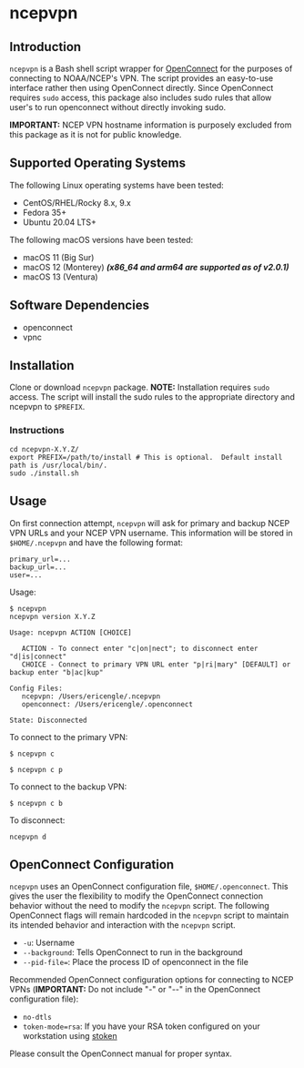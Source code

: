 # ncepvpn

## Introduction

`ncepvpn` is a Bash shell script wrapper for [OpenConnect](https://www.infradead.org/openconnect/) for the purposes of connecting to NOAA/NCEP's VPN.  The script provides an easy-to-use interface rather then using OpenConnect directly.  Since OpenConnect requires `sudo` access, this package also includes sudo rules that allow user's to run openconnect without directly invoking sudo.

**IMPORTANT:** NCEP VPN hostname information is purposely excluded from this package as it is not for public knowledge.

## Supported Operating Systems

The following Linux operating systems have been tested:

* CentOS/RHEL/Rocky 8.x, 9.x
* Fedora 35+
* Ubuntu 20.04 LTS+

The following macOS versions have been tested:

* macOS 11 (Big Sur)
* macOS 12 (Monterey) **_(x86_64 and arm64 are supported as of v2.0.1)_**
* macOS 13 (Ventura)

## Software Dependencies

* openconnect
* vpnc

## Installation

Clone or download `ncepvpn` package.  **NOTE:**  Installation requires `sudo` access.  The script will install the sudo rules to the appropriate directory and ncepvpn to `$PREFIX`.

### Instructions

```shell
cd ncepvpn-X.Y.Z/
export PREFIX=/path/to/install # This is optional.  Default install path is /usr/local/bin/.
sudo ./install.sh
```

## Usage

On first connection attempt, `ncepvpn` will ask for primary and backup NCEP VPN URLs and your NCEP VPN username.  This information will be stored in `$HOME/.ncepvpn` and have the following format:

```
primary_url=...
backup_url=...
user=...
```

Usage:

```shell
$ ncepvpn
ncepvpn version X.Y.Z

Usage: ncepvpn ACTION [CHOICE]

   ACTION - To connect enter "c|on|nect"; to disconnect enter "d|is|connect"
   CHOICE - Connect to primary VPN URL enter "p|ri|mary" [DEFAULT] or backup enter "b|ac|kup"

Config Files:
   ncepvpn: /Users/ericengle/.ncepvpn
   openconnect: /Users/ericengle/.openconnect

State: Disconnected
```

To connect to the primary VPN:

```shell
$ ncepvpn c
```

```shell
$ ncepvpn c p
```

To connect to the backup VPN:

```shell
$ ncepvpn c b
```

To disconnect:

```shell
ncepvpn d
```

## OpenConnect Configuration

`ncepvpn` uses an OpenConnect configuration file, `$HOME/.openconnect`.  This gives the user the flexibility to modify the OpenConnect connection behavior without the need to modify the `ncepvpn` script.  The following OpenConnect flags will remain hardcoded in the `ncepvpn` script to maintain its intended behavior and interaction with the `ncepvpn` script.

* `-u`: Username
* `--background`: Tells OpenConnect to run in the background
* `--pid-file=`: Place the process ID of openconnect in the file

Recommended OpenConnect configuration options for connecting to NCEP VPNs (**IMPORTANT:** Do not include "-" or "--" in the OpenConnect configuration file):

* `no-dtls`
* `token-mode=rsa`: If you have your RSA token configured on your workstation using [stoken](https://github.com/cernekee/stoken)

Please consult the OpenConnect manual for proper syntax.
